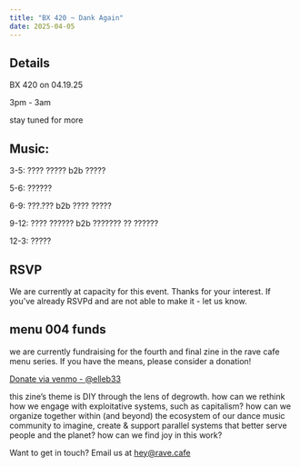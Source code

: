 ```yaml
---
title: "BX 420 ~ Dank Again"
date: 2025-04-05
---
```


## Details

BX 420 on 04.19.25

3pm - 3am

stay tuned for more

## Music:

<section class="mt-4">
  <p>3-5: ???? ????? b2b ?????</p>
  <p>5-6: ??????</p>
  <p>6-9: ???.??? b2b ???? ?????</p>
  <p>9-12: ???? ?????? b2b ??????? ?? ??????</p>
  <p>12-3: ?????</p>
</section>

## RSVP

We are currently at capacity for this event. Thanks for your interest. If you've already RSVPd and are not able to make it - let us know.

## menu 004 funds

we are currently fundraising for the fourth and final zine in the rave cafe menu series. If you have the means, please consider a donation!

[Donate via venmo - @elleb33](https://venmo.com/u/elleb33)

this zine’s theme is DIY through the lens of degrowth. how can we rethink how we engage with exploitative systems, such as capitalism? how can we organize together within (and beyond) the ecosystem of our dance music community to imagine, create & support parallel systems that better serve people and the planet? how can we find joy in this work?

Want to get in touch? Email us at [hey@rave.cafe](mailto:hey@rave.cafe)

<script>
  const form = document.querySelector('form[name="bx42025"]');
  const successDiv = document.querySelector('.success');

  form.addEventListener('submit', function (event) {
    event.preventDefault();

    const formData = new FormData(form);

    fetch("/", {
      method: "POST",
      headers: { "Content-Type": "application/x-www-form-urlencoded" },
      body: new URLSearchParams(formData).toString()
    })
      .then(() => {
        form.reset();
        successDiv.classList.remove('opacity-0');
      })
      .catch(() => alert("Oops! Something went wrong."));
  });
</script>
